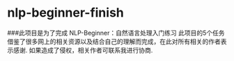 # nlp-beginner-finish

###此项目是为了完成 NLP-Beginner：自然语言处理入门练习
此项目的5个任务借鉴了很多网上的相关资源以及结合自己的理解而完成，在此对所有相关的作者表示感谢.
如果造成了侵权，相关作者可联系我进行协商.